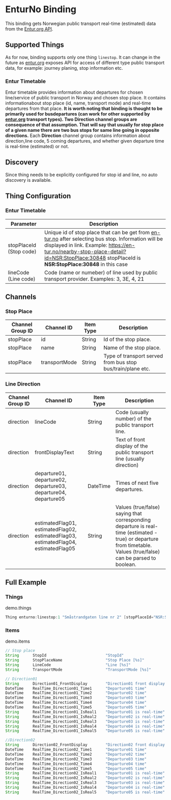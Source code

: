 # EnturNo Binding

This binding gets Norwegian public transport real-time (estimated) data from the [Entur.org API](https://developer.entur.org/pages-intro-overview).
                                                        
## Supported Things

As for now, binding supports only one thing `linestop`.
It can change in the future as [entur.org](https://developer.entur.org/pages-intro-overview) exposes API for access of different type public transport data, for example: journey planing, stop information etc.

### Entur Timetable

Entur timetable provides information about departures for chosen line/service of public transport in Norway and chosen stop place. 
It contains informationabout stop place (id, name, transport mode) and real-time departures from that place. 
**It is worth noting that binding is thought to be primarily used for busdepartures (can work for other supported by [entur.org](https://developer.entur.org/pages-intro-overview) transport types). 
Two Direction channel groups are consequence of that assumption. 
That will say that usually for stop place of a given name there are two bus stops for same line going in opposite directions.** 
Each **Direction** channel group contains information about direction,line code, 5 coming departures, and whether given departure time is real-time (estimated) or not. 

## Discovery

Since thing needs to be explicitly configured for stop id and line, no auto discovery is available.

## Thing Configuration

### Entur Timetable

| Parameter                 | Description                                                                                                                                                                                                                                                                  |
|---------------------------|------------------------------------------------------------------------------------------------------------------------------------------------------------------------------------------------------------------------------------------------------------------------------|
| stopPlaceId (Stop code)   | Unique id of stop place that can be get from [en-tur.no](https://en-tur.no) after selecting bus stop. Information will be displayed in link. Example: <https://en-tur.no/nearby-stop-place-detail?id=NSR:StopPlace:30848> stopPlaceId is **NSR:StopPlace:30848** in this case|
| lineCode (Line code)      | Code (name or numeber) of line used by public transport provider. Examples: 3, 3E, 4, 21                                                                                                                                                                                     |

## Channels

### Stop Place

| Channel Group ID | Channel ID      | Item Type | Description                                                 |
|------------------|-----------------|-----------|-------------------------------------------------------------|
| stopPlace        | id              | String    | Id of the stop place.                                       |
| stopPlace        | name            | String    | Name of the stop place.                                     |
| stopPlace        | transportMode   | String    | Type of transport served from bus stop bus/train/plane etc. |

### Line Direction

| Channel Group ID  | Channel ID                                                                            | Item Type | Description                                                                                                                                                           |
|-------------------|---------------------------------------------------------------------------------------|-----------|-----------------------------------------------------------------------------------------------------------------------------------------------------------------------|
| direction         | lineCode                                                                              | String    | Code (usually number) of the public transport line.                                                                                                                   |
| direction         | frontDisplayText                                                                      | String    | Text of front display of the public transport line (usually direction)                                                                                                |
| direction         | departure01, departure02, departure03, departure04, departure05                       | DateTime  | Times of next five departures.                                                                                                                                        |
| direction         | estimatedFlag01, estimatedFlag02, estimatedFlag03, estimatedFlag04, estimatedFlag05   | String    | Values (true/false) saying that corresponding departure is real-time (estimated - true) or departure from timetable. Values (true/false) can be parsed to boolean.    |

## Full Example

### Things

demo.things

```java
Thing enturno:linestop:1 "Småstrandgaten line nr 2" [stopPlaceId="NSR:StopPlace:30848", lineCode="2"]
```

### Items

demo.items

```java
// Stop place
String      StopId                          "StopId"                        {channel="enturno:linestop:7e693fff:stopPlace#id"}
String      StopPlaceName                   "Stop Place [%s]"               {channel="enturno:linestop:7e693fff:stopPlace#name"}
String      LineCode                        "Line [%s]"                     {channel="enturno:linestop:7e693fff:Direction01#lineCode"}
String      TransportMode                   "TransportMode [%s]"            {channel="enturno:linestop:7e693fff:stopPlace#transportMode"}

// Direction01
String      Direction01_FrontDisplay        "Direction01 front display [%s]"    {channel="enturno:linestop:7e693fff:Direction01#frontDisplayText"}
DateTime    RealTime_Direction01_Time1      "Departure01 time"                  {channel="enturno:linestop:7e693fff:Direction01#departure01"}
DateTime    RealTime_Direction01_Time2      "Departure02 time"                  {channel="enturno:linestop:7e693fff:Direction01#departure02"}
DateTime    RealTime_Direction01_Time3      "Departure03 time"                  {channel="enturno:linestop:7e693fff:Direction01#departure03"}
DateTime    RealTime_Direction01_Time4      "Departure04 time"                  {channel="enturno:linestop:7e693fff:Direction01#departure04"}
DateTime    RealTime_Direction01_Time5      "Departure05 time"                  {channel="enturno:linestop:7e693fff:Direction01#departure05"}
String      RealTime_Direction01_IsReal1    "Departure01 is real-time"          {channel="enturno:linestop:7e693fff:Direction01#estimatedFlag01"}
String      RealTime_Direction01_IsReal2    "Departure02 is real-time"          {channel="enturno:linestop:7e693fff:Direction01#estimatedFlag02"}
String      RealTime_Direction01_IsReal3    "Departure03 is real-time"          {channel="enturno:linestop:7e693fff:Direction01#estimatedFlag03"}
String      RealTime_Direction01_IsReal4    "Departure04 is real-time"          {channel="enturno:linestop:7e693fff:Direction01#estimatedFlag04"}
String      RealTime_Direction01_IsReal5    "Departure05 is real-time"          {channel="enturno:linestop:7e693fff:Direction01#estimatedFlag05"}

//Direction02
String      Direction02_FrontDisplay        "Direction02 front display [%s]"    {channel="enturno:linestop:7e693fff:Direction02#frontDisplayText"}
DateTime    RealTime_Direction02_Time1      "Departure01 time"                  {channel="enturno:linestop:7e693fff:Direction02#departure01"}
DateTime    RealTime_Direction02_Time2      "Departure02 time"                  {channel="enturno:linestop:7e693fff:Direction02#departure02"}
DateTime    RealTime_Direction02_Time3      "Departure03 time"                  {channel="enturno:linestop:7e693fff:Direction02#departure03"}
DateTime    RealTime_Direction02_Time4      "Departure04 time"                  {channel="enturno:linestop:7e693fff:Direction02#departure04"}
DateTime    RealTime_Direction02_Time5      "Departure05 time"                  {channel="enturno:linestop:7e693fff:Direction02#departure05"}
String      RealTime_Direction02_IsReal1    "Departure01 is real-time"          {channel="enturno:linestop:7e693fff:Direction02#estimatedFlag01"}
String      RealTime_Direction02_IsReal2    "Departure02 is real-time"          {channel="enturno:linestop:7e693fff:Direction02#estimatedFlag02"}
String      RealTime_Direction02_IsReal3    "Departure03 is real-time"          {channel="enturno:linestop:7e693fff:Direction02#estimatedFlag03"}
String      RealTime_Direction02_IsReal4    "Departure04 is real-time"          {channel="enturno:linestop:7e693fff:Direction02#estimatedFlag04"}
String      RealTime_Direction02_IsReal5    "Departure05 is real-time"          {channel="enturno:linestop:7e693fff:Direction02#estimatedFlag05"}
```
